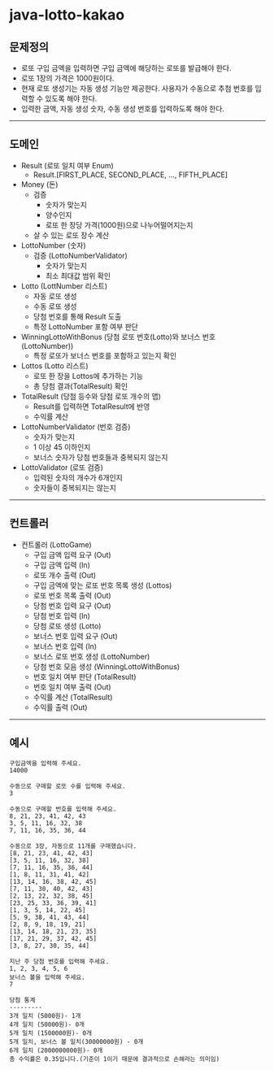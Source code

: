# java-lotto-kakao

## 문제정의
- 로또 구입 금액을 입력하면 구입 금액에 해당하는 로또를 발급해야 한다.
- 로또 1장의 가격은 1000원이다.
- 현재 로또 생성기는 자동 생성 기능만 제공한다. 사용자가 수동으로 추첨 번호를 입력할 수 있도록 해야 한다.
- 입력한 금액, 자동 생성 숫자, 수동 생성 번호를 입력하도록 해야 한다.

---

## 도메인
- Result (로또 일치 여부 Enum)
  - Result.[FIRST_PLACE, SECOND_PLACE, ..., FIFTH_PLACE]
- Money (돈)
  - 검증
    - 숫자가 맞는지
    - 양수인지
    - 로또 한 장당 가격(1000원)으로 나누어떨어지는지
  - 살 수 있는 로또 장수 계산
- LottoNumber (숫자)
  - 검증 (LottoNumberValidator)
    - 숫자가 맞는지
    - 최소 최대값 범위 확인
- Lotto (LottNumber 리스트)
  - 자동 로또 생성
  - 수동 로또 생성
  - 당첨 번호를 통해 Result 도출
  - 특정 LottoNumber 포함 여부 판단
- WinningLottoWithBonus (당첨 로또 번호(Lotto)와 보너스 번호(LottoNumber))
  - 특정 로또가 보너스 번호를 포함하고 있는지 확인
- Lottos (Lotto 리스트)
  - 로또 한 장을 Lottos에 추가하는 기능
  - 총 당첨 결과(TotalResult) 확인
- TotalResult (당첨 등수와 당첨 로또 개수의 맵)
  - Result를 입력하면 TotalResult에 반영
  - 수익률 계산
- LottoNumberValidator (번호 검증)
  - 숫자가 맞는지
  - 1 이상 45 이하인지
  - 보너스 숫자가 당첨 번호들과 중복되지 않는지
- LottoValidator (로또 검증)
  - 입력된 숫자의 개수가 6개인지
  - 숫자들이 중복되지는 않는지

---

## 컨트롤러

- 컨트롤러 (LottoGame)
  - 구입 금액 입력 요구 (Out)
  - 구입 금액 입력 (In)
  - 로또 개수 출력 (Out)
  - 구입 금액에 맞는 로또 번호 목록 생성 (Lottos)
  - 로또 번호 목록 출력 (Out)
  - 당첨 번호 입력 요구 (Out)
  - 당첨 번호 입력 (In)
  - 당첨 로또 생성 (Lotto)
  - 보너스 번호 입력 요구 (Out)
  - 보너스 번호 입력 (In)
  - 보너스 로또 번호 생성 (LottoNumber)
  - 당첨 번호 모음 생성 (WinningLottoWithBonus)
  - 번호 일치 여부 판단 (TotalResult)
  - 번호 일치 여부 출력 (Out)
  - 수익률 계산 (TotalResult)
  - 수익률 출력 (Out)

---

## 예시
```
구입금액을 입력해 주세요.
14000

수동으로 구매할 로또 수를 입력해 주세요.
3

수동으로 구매할 번호를 입력해 주세요.
8, 21, 23, 41, 42, 43
3, 5, 11, 16, 32, 38
7, 11, 16, 35, 36, 44

수동으로 3장, 자동으로 11개를 구매했습니다.
[8, 21, 23, 41, 42, 43]
[3, 5, 11, 16, 32, 38]
[7, 11, 16, 35, 36, 44]
[1, 8, 11, 31, 41, 42]
[13, 14, 16, 38, 42, 45]
[7, 11, 30, 40, 42, 43]
[2, 13, 22, 32, 38, 45]
[23, 25, 33, 36, 39, 41]
[1, 3, 5, 14, 22, 45]
[5, 9, 38, 41, 43, 44]
[2, 8, 9, 18, 19, 21]
[13, 14, 18, 21, 23, 35]
[17, 21, 29, 37, 42, 45]
[3, 8, 27, 30, 35, 44]

지난 주 당첨 번호를 입력해 주세요.
1, 2, 3, 4, 5, 6
보너스 볼을 입력해 주세요.
7

당첨 통계
---------
3개 일치 (5000원)- 1개
4개 일치 (50000원)- 0개
5개 일치 (1500000원)- 0개
5개 일치, 보너스 볼 일치(30000000원) - 0개
6개 일치 (2000000000원)- 0개
총 수익률은 0.35입니다.(기준이 1이기 때문에 결과적으로 손해라는 의미임)
```